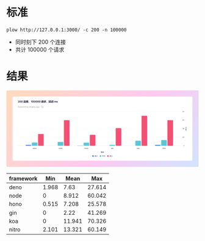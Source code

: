 # 标准

```shell
plow http://127.0.0.1:3000/ -c 200 -n 100000
```


- 同时刻下 200 个连接 
- 共计 100000 个请求


# 结果

![bench](./bench.png)


| framework | Min   | Mean   | Max    |
| --------- | ----- | ------ | ------ |
| deno      | 1.968 | 7.63   | 27.614 |
| node      | 0     | 8.912  | 60.042 |
| hono      | 0.515 | 7.208  | 25.578 |
| gin       | 0     | 2.22   | 41.269 |
| koa       | 0     | 11.941 | 70.326 |
| nitro     | 2.101 | 13.321 | 60.149 |
		
	



